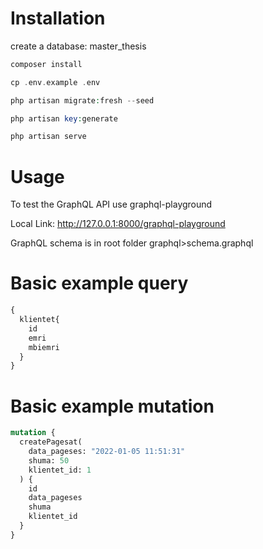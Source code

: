 # Installation

create a database: master_thesis
```php
composer install
```
```php
cp .env.example .env
```
```php
php artisan migrate:fresh --seed
```
```php
php artisan key:generate
```
```php
php artisan serve
```

# Usage

To test the GraphQL API use graphql-playground

Local Link: http://127.0.0.1:8000/graphql-playground

GraphQL schema is in root folder graphql>schema.graphql

# Basic example query 
```graphql
{
  klientet{
    id
    emri
    mbiemri
  }
}
```
# Basic example mutation 
```graphql
mutation {
  createPagesat(
    data_pageses: "2022-01-05 11:51:31"
    shuma: 50
    klientet_id: 1
  ) {
    id
    data_pageses
    shuma
    klientet_id
  }
}
```
